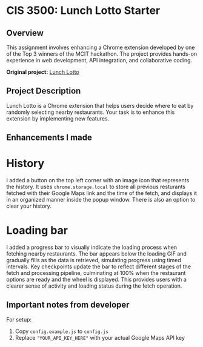 # CIS 3500: Lunch Lotto Starter

## Overview
This assignment involves enhancing a Chrome extension developed by one of the Top 3 winners of the MCIT hackathon. The project provides hands-on experience in web development, API integration, and collaborative coding.

**Original project:** [Lunch Lotto](https://github.com/jessie-sr/lunch-lotto)

## Project Description
Lunch Lotto is a Chrome extension that helps users decide where to eat by randomly selecting nearby restaurants. Your task is to enhance this extension by implementing new features.

## Enhancements I made

# History

I added a button on the top left corner with an image icon that represents the history. It uses `chrome.storage.local` to store all previous resturants fetched with their Google Maps link and the time of the fetch, and displays it in an organized manner inside the popup window. There is also an option to clear your history.

# Loading bar
I added a progress bar to visually indicate the loading process when fetching nearby restaurants. The bar appears below the loading GIF and gradually fills as the data is retrieved, simulating progress using timed intervals. Key checkpoints update the bar to reflect different stages of the fetch and processing pipeline, culminating at 100% when the restaurant options are ready and the wheel is displayed. This provides users with a clearer sense of activity and loading status during the fetch operation.

## Important notes from developer
For setup:
1. Copy `config.example.js` to `config.js`
2. Replace `"YOUR_API_KEY_HERE"` with your actual Google Maps API key
